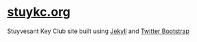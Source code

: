 [stuykc.org](http://stuykc.org)
=======================================

Stuyvesant Key Club site built using [Jekyll](https://github.com/mojombo/jekyll) and [Twitter Bootstrap](https://github.com/twitter/bootstrap)
